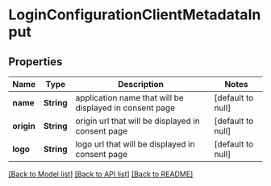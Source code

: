 # LoginConfigurationClientMetadataInput

## Properties

| Name       | Type       | Description                                             | Notes             |
| ---------- | ---------- | ------------------------------------------------------- | ----------------- |
| **name**   | **String** | application name that will be displayed in consent page | [default to null] |
| **origin** | **String** | origin url that will be displayed in consent page       | [default to null] |
| **logo**   | **String** | logo url that will be displayed in consent page         | [default to null] |

[[Back to Model list]](../README.md#documentation-for-models) [[Back to API list]](../README.md#documentation-for-api-endpoints) [[Back to README]](../README.md)
